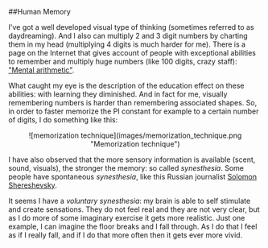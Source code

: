 
##Human Memory

  I've got a well developed visual type of thinking (sometimes referred to as daydreaming).
  And I also can multiply 2 and 3 digit numbers by charting them in my head (multiplying 4
  digits is much harder for me). There is a page on the Internet that gives account of people
  with exceptional abilities to remember and multiply huge numbers (like 100 digits, crazy staff):
  ["Mental arithmetic"](http://www-groups.dcs.st-and.ac.uk/history/PrintHT/Mental_arithmetic.html).

  What caught my eye is the description of the education effect on these abilities: with learning
  they diminished. And in fact for me, visually remembering numbers is harder than remembering 
  associated shapes. So, in order to faster memorize the PI constant for example to a certain number 
  of digits, I do something like this:

  <center>![memorization technique](images/memorization_technique.png "Memorization technique")</center>

  I have also observed that the more sensory information is available (scent, sound, visuals), 
  the stronger the memory: so called *synesthesia*. Some people have spontaneous *synesthesia*, 
  like this Russian journalist [Solomon Shereshevsky](https://en.wikipedia.org/wiki/Solomon_Shereshevsky).

  It seems I have a _voluntary synesthesia_: my brain is able to self stimulate and create sensations.
  They do not feel real and they are not very clear, but as I do more of some imaginary exercise it 
  gets more realistic. Just one example, I can imagine the floor breaks and I fall through. As I do
  that I feel as if I really fall, and if I do that more often then it gets ever more vivid.

